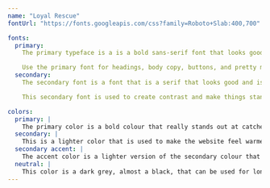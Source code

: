 ```yaml
---
name: "Loyal Rescue"
fontUrl: "https://fonts.googleapis.com/css?family=Roboto+Slab:400,700"

fonts:
  primary:
    The primary typeface is a is a bold sans-serif font that looks good at both large and small sizes on websites and mobile. It is a font that is strong enough that it could stand out no matter what it's primary colour or secondary colour is. It also has many different weights that allow the site to have a variation if needed.

    Use the primary font for headings, body copy, buttons, and pretty much everything else.
  secondary:
    The secondary font is a font that is a serif that looks good and is readable at smaller sizes. It also works very well along side the bold sans-serif

    This secondary font is used to create contrast and make things stand out. For example it can be used for links, key words and captions on photos.

colors:
  primary: |
    The primary color is a bold colour that really stands out at catches the eye's attention, encouraging people to adopt. Use this color for headers and buttons and anywhere to add a hint of color.
  secondary: |
    This is a lighter color that is used to make the website feel warmer and more welcoming. This colour is used to create contrast so that the website doesn't just focus on one main colour. This gives the website a cool variation.
  secondary accent: |
    The accent color is a lighter version of the secondary colour that can be used for type for buttons in the hover state.
  neutral: |
    This color is a dark grey, almost a black, that can be used for long body copy.
---
```


